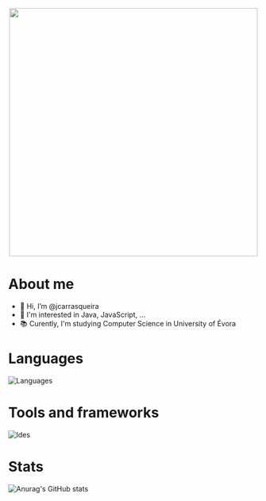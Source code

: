 <div id="header" align="center">
  <img src="https://media.giphy.com/media/Qo2dupDib32rkTY4hX/giphy.gif" width="500"/>
</div>

# About me
- 👋 Hi, I’m @jcarrasqueira
- 👀 I'm interested in Java, JavaScript, ...
- 📚 Curently, I'm studying Computer Science in University of Évora 

# Languages
![Languages](https://skills.thijs.gg/icons?i=c,cs,java,py,js,html,css,kotlin,postgres,markdown,latex)

# Tools and frameworks
![Ides](https://skills.thijs.gg/icons?i=idea,vscode,linux,postman,git,maven,gradle,spring,dotnet)

# Stats
![Anurag's GitHub stats](https://github-readme-stats-sigma-five.vercel.app/api?username=jcondeco207&count_private=true&show_icons=true&theme=tokyonight)

